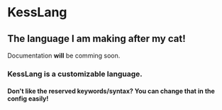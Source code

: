 # KessLang

## The language I am making after my cat!

Documentation __will__ be comming soon.


### KessLang is a customizable language.
#### Don't like the reserved keywords/syntax? You can change that in the config easily!
